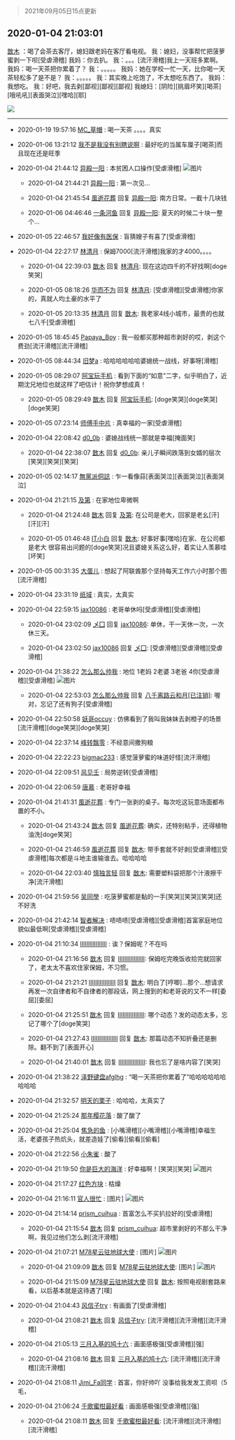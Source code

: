 > 2021年09月05日15点更新
<link rel="stylesheet" href="https://cdn.jsdelivr.net/gh/taotie6/sampleJSON@main/css/photo_show.css">


 ## 2020-01-04 21:03:01 

 [㪚木](https://www.coolapk.com/feed/15734811?shareKey=MTc2NWVlNTIxMTZlNjEzMTc1MTA~) ：喝了会茶去客厅，媳妇跟老妈在客厅看电视。
我：媳妇，没事帮忙把菠萝蜜剥一下呗[受虐滑稽]
我妈：你去扒。
我：。。。[流汗滑稽]我上一天班多累啊。
我妈：喝一天茶把你累着了？
我：。。。。。
我妈：她在学校一忙一天，比你喝一天茶轻松多了是不是？
我：。。。。。
我：其实晚上吃饱了<!--break-->，不太想吃东西了。
我妈：我想吃。
我：好吧，我去剥[鄙视][鄙视][鄙视]
我媳妇：[阴险][挑眉坏笑][喝茶][哦吼吼][表面哭泣][嘿哈][耶] 

<div class="album">
<img class="img-item" src="https://image.coolapk.com/feed/2020/0104/21/1081091_ab9fa32b_2979_9685@1920x1440.jpeg" />
</div>

 ------- 

- 2020-01-19 19:57:16 [MC_草帽](uid=2243263) : 喝一天茶    。。。。真实 

- 2020-01-06 13:21:12 [我不是我没有别瞎说啊](uid=2231912) : 最好吃的当属车厘子[喝茶]而且现在还是旺季 

- 2020-01-04 21:44:12 [异殿一阳](uid=2299273) : 本贫困人口操作[受虐滑稽] ![图片](https://image.coolapk.com/feed/2020/0104/21/2299273_14eadc51_5451_3932@720x1280.jpeg)

    - 2020-01-04 21:44:21 [异殿一阳](uid=2299273) : 第一次见… 

    - 2020-01-04 21:45:54 [風逝花葬](uid=739984) 回复 [异殿一阳](uid=2299273): 南方日常。一截十几块钱 

    - 2020-01-06 04:46:46 [一条河鱼](uid=1797408) 回复 [异殿一阳](uid=2299273): 夏天的时候二十块一整个… 

- 2020-01-05 22:46:57 [我好像有医保](uid=1212872) : 盲猜嫂子有喜了[受虐滑稽] 

- 2020-01-04 22:27:17 [林清月](uid=3083763) : 保姆7000[流汗滑稽]我家的才4000。。。。 

    - 2020-01-04 22:39:03 [㪚木](uid=1081091) 回复 [林清月](uid=3083763): 现在这边四千的不好找啊[doge笑哭] 

    - 2020-01-05 08:18:26 [华而不为](uid=1212555) 回复 [林清月](uid=3083763): [受虐滑稽][受虐滑稽]你家的，真就人均土豪的水平了 

    - 2020-01-05 20:13:35 [林清月](uid=3083763) 回复 [㪚木](uid=1081091): 我老家4线小城市，最贵的也就七八千[受虐滑稽] 

- 2020-01-05 18:45:45 [Papaya_Boy](uid=1363055) : 我一般都买那种超市剥好的哎，剥这个费劲[流汗滑稽][流汗滑稽] 

- 2020-01-05 08:44:34 [旧梦a](uid=1724182) : 哈哈哈哈哈哈婆媳统一战线，好事呀[滑稽] 

- 2020-01-05 08:29:07 [阿宝玩手机](uid=1221575) : 看到下面的“如意”二字，似乎明白了，近期沈兄地位也就这样了吧估计！祝你梦想成真！ 

    - 2020-01-05 08:29:49 [㪚木](uid=1081091) 回复 [阿宝玩手机](uid=1221575): [doge笑哭][doge笑哭][doge笑哭] 

- 2020-01-05 07:23:14 [师傅手中片](uid=1467971) : 真幸福的一家[受虐滑稽] 

- 2020-01-04 22:08:42 [d0_0b](uid=466123) : 婆媳战线统一那就是幸福[掩面笑] 

    - 2020-01-04 22:38:07 [㪚木](uid=1081091) 回复 [d0_0b](uid=466123): 亲儿子瞬间跌落到女婿的层次[笑哭][笑哭][笑哭] 

- 2020-01-05 02:14:17 [無黨派侗誌](uid=963651) : 乍一看像蒜[表面哭泣][表面哭泣][表面哭泣] 

- 2020-01-04 21:21:15 [及第](uid=1119990) : 在家地位卑微啊 

    - 2020-01-04 21:24:48 [㪚木](uid=1081091) 回复 [及第](uid=1119990): 在公司是老大，回家是老幺[汗][汗][汗] 

    - 2020-01-05 01:46:48 [IT小白](uid=1002886) 回复 [㪚木](uid=1081091): 好事好事[嘿哈]在家、在公司都是老大 很容易出问题的[doge笑哭]况且婆媳关系这么好，着实让人羡慕哇[坏笑] 

- 2020-01-05 00:31:35 [大蛋儿](uid=1125237) : 想起了阿联酋那个坚持每天工作六小时那个图[流汗滑稽] 

- 2020-01-04 23:31:19 [纸域](uid=437034) : 真实，太真实 

- 2020-01-04 22:59:15 [jax10086](uid=797822) : 老哥单休吗[受虐滑稽][受虐滑稽] 

    - 2020-01-04 23:02:09 [乄囗](uid=759206) 回复 [jax10086](uid=797822): 单休，干一天休一次，一次休三天。 

    - 2020-01-04 23:02:50 [jax10086](uid=797822) 回复 [乄囗](uid=759206): [受虐滑稽][受虐滑稽][受虐滑稽] 

- 2020-01-04 21:38:22 [怎么那么帅我](uid=1421130) : 地位
1老妈
2老婆
3老爸
4你[受虐滑稽][受虐滑稽] ![图片](https://image.coolapk.com/feed/2019/1004/16/1957697_dd34f462_7351_3763@1040x861.jpeg)

    - 2020-01-04 22:53:03 [怎么那么帅我](uid=1421130) 回复 [八千离路云和月[已注销]](uid=1889262): 喔对，忘记了还有狗子[受虐滑稽] 

- 2020-01-04 22:50:58 [妖哥occuy](uid=1388591) : 仿佛看到了我叫我妹妹去剥橙子的场景[流汗滑稽][doge笑哭][doge笑哭] 

- 2020-01-04 22:37:14 [峰转飘零](uid=900024) : 不经意间撒狗粮 

- 2020-01-04 22:22:23 [bigmac233](uid=2486571) : 感觉菠萝蜜的味道好怪[流汗滑稽] 

- 2020-01-04 22:09:51 [风见壬](uid=1512297) : 局势逆转[受虐滑稽] 

- 2020-01-04 22:06:59 [唐慕](uid=2070814) : 老哥好幸福 

- 2020-01-04 21:41:31 [風逝花葬](uid=739984) : 专门一张剥的桌子。每次吃这玩意场面都布置的不小。 

    - 2020-01-04 21:43:24 [㪚木](uid=1081091) 回复 [風逝花葬](uid=739984): 确实，还特别粘手，还得植物油洗[doge笑哭] 

    - 2020-01-04 21:46:59 [風逝花葬](uid=739984) 回复 [㪚木](uid=1081091): 带手套就不好剥[受虐滑稽][受虐滑稽]每次都是斗地主谁输谁去。哈哈哈哈 

    - 2020-01-04 22:03:40 [慎独言轻](uid=1639501) 回复 [㪚木](uid=1081091): 需要塑料袋把那个汁液擦干净[流汗滑稽] 

- 2020-01-04 21:59:56 [吴同學](uid=1320218) : 吃菠萝蜜都是黏的一手[笑哭][笑哭][笑哭]还不好洗 

- 2020-01-04 21:42:14 [智者解决](uid=908250) : 啧啧啧[受虐滑稽][受虐滑稽]首富家庭地位貌似最低啊[受虐滑稽][受虐滑稽] 

- 2020-01-04 21:10:34 [IIlIIllIlIIllIlII](uid=1286315) : 诶？保姆呢？不在吗 

    - 2020-01-04 21:16:56 [㪚木](uid=1081091) 回复 [IIlIIllIlIIllIlII](uid=1286315): 保姆吃完晚饭收拾完就回家了，老太太不喜欢住家保姆，不习惯。 

    - 2020-01-04 21:21:21 [IIlIIllIlIIllIlII](uid=1286315) 回复 [㪚木](uid=1081091): 明白了[哼唧]…那个…想请求再发一次自律者和不自律者的那段话，网上搜到的和老哥说的又不一样[委屈][委屈] 

    - 2020-01-04 21:25:51 [㪚木](uid=1081091) 回复 [IIlIIllIlIIllIlII](uid=1286315): 哪个动态？发的动态太多，忘记了哪个了[doge笑哭] 

    - 2020-01-04 21:27:43 [IIlIIllIlIIllIlII](uid=1286315) 回复 [㪚木](uid=1081091): 那篇动态不知折叠还是删除。翻不到了[表面开心] 

    - 2020-01-04 21:40:01 [㪚木](uid=1081091) 回复 [IIlIIllIlIIllIlII](uid=1286315): 我也忘了是啥内容了[笑哭] 

- 2020-01-04 21:38:22 [泽野键盘afglhg](uid=1347187) : “喝一天茶把你累着了”哈哈哈哈哈哈哈哈哈 

- 2020-01-04 21:32:57 [明天的栗子](uid=1195600) : 哈哈哈，太真实了 

- 2020-01-04 21:25:24 [那年樱花落](uid=2859206) : 酸了酸了 

- 2020-01-04 21:25:04 [焦急的鱼](uid=1066955) : [小嘴滑稽][小嘴滑稽][小嘴滑稽]幸福生活，老婆孩子热炕头，就差造娃了[偷看][偷看][偷看] 

- 2020-01-04 21:22:56 [小朱雀](uid=2221687) : 酸了 

- 2020-01-04 21:19:50 [你是巨大的海洋](uid=1734651) : 好幸福啊！[笑哭][笑哭] ![图片](https://image.coolapk.com/feed/2019/1229/09/629315_9e781ef3_1628_9164@1074x483.jpeg)

- 2020-01-04 21:17:27 [红色方块](uid=825268) : 枯燥 

- 2020-01-04 21:16:11 [官人很忙](uid=962830) : [图片] ![图片](https://image.coolapk.com/feed/2020/0104/21/962830_2141a730_3766_5247@700x700.jpeg)

- 2020-01-04 21:14:14 [prism_cuihua](uid=1243854) : 首富怎么不买扒拉好的[受虐滑稽] 

    - 2020-01-04 21:15:54 [㪚木](uid=1081091) 回复 [prism_cuihua](uid=1243854): 超市里剥好的不那么干净啊，我见过他们怎么剥[流汗滑稽] 

- 2020-01-04 21:07:21 [M78星云驻地球大使](uid=2037603) : [图片] ![图片](https://image.coolapk.com/feed/2019/0720/23/2037603_29c5c771_6524_5144@415x268.gif)

    - 2020-01-04 21:09:09 [㪚木](uid=1081091) 回复 [M78星云驻地球大使](uid=2037603): [图片] ![图片](https://image.coolapk.com/feed/2020/0104/21/1081091_e4c48491_3348_7306@640x640.jpeg)

    - 2020-01-04 21:15:09 [M78星云驻地球大使](uid=2037603) 回复 [㪚木](uid=1081091): 按照电视剧套路来看，以后基本就是这待遇了[噗] 

- 2020-01-04 21:04:43 [风信子try](uid=1053670) : 有画面了[受虐滑稽] 

    - 2020-01-04 21:08:21 [㪚木](uid=1081091) 回复 [风信子try](uid=1053670): [流汗滑稽][流汗滑稽][流汗滑稽] 

- 2020-01-04 21:05:13 [三月入基的鸠十六](uid=1844000) : 画面感极强[受虐滑稽][强] 

    - 2020-01-04 21:08:16 [㪚木](uid=1081091) 回复 [三月入基的鸠十六](uid=1844000): [流汗滑稽][流汗滑稽][流汗滑稽] 

- 2020-01-04 21:08:11 [Jimi_Fa同学](uid=658442) : 首富，你好帅吖
没事给我发发工资呗（5毛， 

- 2020-01-04 21:06:24 [千歌蜜柑最好看](uid=1256624) : 画面感极强[受虐滑稽][强] 

    - 2020-01-04 21:08:11 [㪚木](uid=1081091) 回复 [千歌蜜柑最好看](uid=1256624): [流汗滑稽][流汗滑稽][流汗滑稽] 

